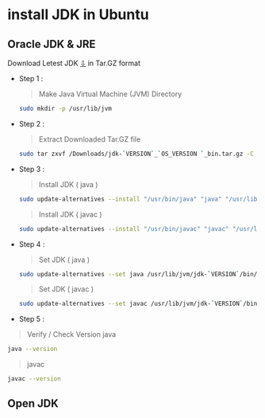 # install JDK in Ubuntu
## Oracle JDK & JRE
Download Letest JDK [⇩](https://www.oracle.com/java/technologies/javase-downloads.html) in Tar.GZ format
- Step 1 :
  > Make Java Virtual Machine (JVM) Directory 
  ```bash
  sudo mkdir -p /usr/lib/jvm
  ```
- Step 2 :
  > Extract Downloaded Tar.GZ file 
  ```bash
  sudo tar zxvf /Downloads/jdk-`VERSION`_`OS_VERSION `_bin.tar.gz -C /usr/lib/jvm
  ```
- Step 3 :
  > Install JDK ( java )
  ```bash
  sudo update-alternatives --install "/usr/bin/java" "java" "/usr/lib/jvm/jdk-`VERSION`/bin/java" 1
  ```
  > Install JDK ( javac )
  ```bash
  sudo update-alternatives --install "/usr/bin/javac" "javac" "/usr/lib/jvm/jdk-`VERSION`/bin/javac" 1
  ```
- Step 4 :
  > Set JDK ( java )
  ```bash
  sudo update-alternatives --set java /usr/lib/jvm/jdk-`VERSION`/bin/java
  ```
  > Set JDK ( javac )
  ```bash
  sudo update-alternatives --set javac /usr/lib/jvm/jdk-`VERSION`/bin/javac
  ```
- Step 5 :
> Verify / Check Version
  > java
  ```bash
  java --version
  ```
  > javac
  ```bash
  javac --version
  ```
  ## Open JDK 
